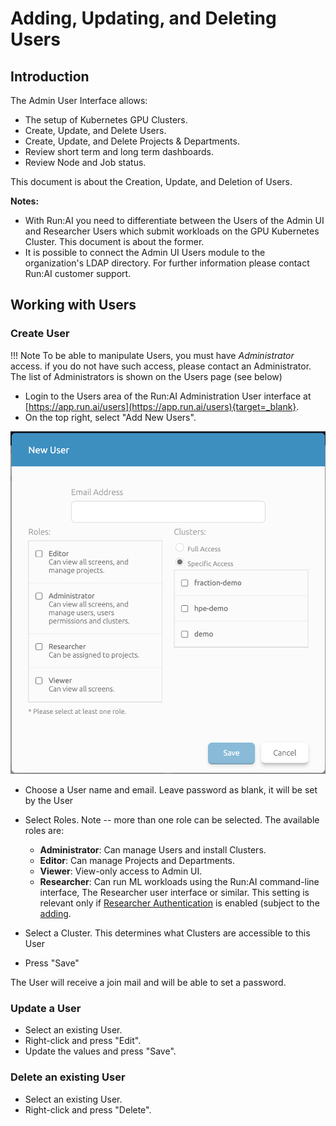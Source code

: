 # Adding, Updating, and Deleting Users

## Introduction

The Admin User Interface allows:

*   The setup of Kubernetes GPU Clusters.
*   Create, Update, and Delete Users.
*   Create, Update, and Delete Projects & Departments.
*   Review short term and long term dashboards.
*   Review Node and Job status.

This document is about the Creation, Update, and Deletion of Users.

__Notes:__

*   With Run:AI you need to differentiate between the Users of the Admin UI and Researcher Users which submit workloads on the GPU Kubernetes Cluster. This document is about the former.
*   It is possible to connect the Admin UI Users module to the organization's LDAP directory. For further information please contact Run:AI customer support.

## Working with Users

### Create User

!!! Note
    To be able to manipulate Users, you must have _Administrator_ access. if you do not have such access, please contact an Administrator. The list of Administrators is shown on the Users page (see below)

*  Login to the Users area of the Run:AI Administration User interface at [https://app.run.ai/users](https://app.run.ai/users){target=_blank}.
*  On the top right, select "Add New Users".

![mceclip2.png](img/mceclip2.png)

*   Choose a User name and email. Leave password as blank, it will be set by the User
*   Select Roles. Note -- more than one role can be selected. The available roles are:
    *  __Administrator__: Can manage Users and install Clusters. 
    *  __Editor__: Can manage Projects and Departments.
    * __Viewer__: View-only access to Admin UI.
    * __Researcher__: Can run ML workloads using the Run:AI command-line interface, The Researcher user interface or similar. This setting is relevant only if [Researcher Authentication](../Cluster-Setup/researcher-authentication.md) is enabled (subject to the [adding](../project-setup/#create-a-new-project.md).

*   Select a Cluster. This determines what Clusters are accessible to this User
*   Press "Save"

The User will receive a join mail and will be able to set a password. 

### Update a User

*   Select an existing User. 
*   Right-click and press "Edit".
*   Update the values and press "Save".

### Delete an existing User

*   Select an existing User. 
*   Right-click and press "Delete".

 
